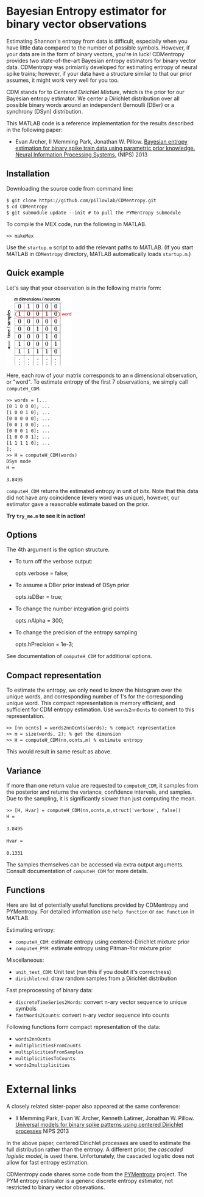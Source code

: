 Bayesian Entropy estimator for binary vector observations
=========================================================

Estimating Shannon's entropy from data is difficult, especially when you have little data compared to the number of possible symbols.
However, if your data are in the form of binary vectors, you're in luck!
CDMentropy provides two state-of-the-art Bayesian entropy estimators for binary vector data.
CDMentropy was primiarily developed for estimating entropy of neural spike trains; however, if your data have a structure similar to that our prior assumes, it might work very well for you too.

CDM stands for to *Centered Dirichlet Mixture*, which is the prior for our Bayesian entropy estimator.
We center a Dirichlet distribution over all possible binary words around an independent Bernoulli (DBer) or a synchrony (DSyn) distribution.

This MATLAB code is a reference implementation for the results described in the following paper:

- Evan Archer, Il Memming Park, Jonathan
  W. Pillow. [Bayesian entropy estimation for binary spike train data using parametric prior knowledge. Neural Information Processing Systems](http://pillowlab.princeton.edu/pubs/abs_Archer_BDPentropy_NIPS13.html),
  (NIPS) 2013

Installation
------------
Downloading the source code from command line:

    $ git clone https://github.com/pillowlab/CDMentropy.git
    $ cd CDMentropy
    $ git submodule update --init # to pull the PYMentropy submodule

To compile the MEX code, run the following in MATLAB.

    >> makeMex

Use the `startup.m` script to add the relevant paths to MATLAB.
(If you start MATLAB in `CDMentropy` directory, MATLAB automatically loads `startup.m`.)

Quick example
-------------
Let's say that your observation is in the following matrix form:

![](doc/figs/binary_vector_observations.png)

Here, each row of your matrix corresponds to an `m` dimensional observation, or "word".
To estimate entropy of the first 7 observations, we simply call `computeH_CDM`.

    >> words = [...
	[0 1 0 0 0]; ...
	[1 0 0 1 0]; ...
	[0 0 0 0 0]; ...
	[0 0 1 0 0]; ...
	[0 0 0 1 0]; ...
	[1 0 0 0 1]; ...
	[1 1 1 1 0]; ...
    ];
    >> H = computeH_CDM(words)
    DSyn mode
    H =

	3.8495

`computeH_CDM` returns the estimated entropy in unit of *bits*.
Note that this data did not have any coincidence (every word was unique), however, our estimator gave a reasonable estimate based on the prior.

**Try `try_me.m` to see it in action!**

Options
-------
The 4th argument is the option structure.

- To turn off the verbose output:

    opts.verbose = false;

- To assume a DBer prior instead of DSyn prior

    opts.isDBer = true;

- To change the number integration grid points

    opts.nAlpha = 300;

- To change the precision of the entropy sampling

    opts.hPrecision = 1e-3;

See documentation of `computeH_CDM` for additional options.

Compact representation
----------------------
To estimate the entropy, we only need to know the histogram over the unique words, and corresponding number of 1's for the corresponding unique word.
This compact representation is memory efficient, and sufficient for CDM entropy estimation.
Use `words2nnOcnts` to convert to this representation.

    >> [nn ocnts] = words2nnOcnts(words); % compact representation
    >> m = size(words, 2); % get the dimension
    >> H = computeH_CDM(nn,ocnts,m) % estimate entropy

This would result in same result as above.

Variance
--------
If more than one return value are requested to `computeH_CDM`, it samples from the posterior and returns the variance, confidence intervals, and samples. Due to the sampling, it is significantly slower than just computing the mean.

    >> [H, Hvar] = computeH_CDM(nn,ocnts,m,struct('verbose', false))
    H =

	3.8495

    Hvar =

	0.1331

The samples themselves can be accessed via extra output arguments.
Consult documentation of `computeH_CDM` for more details.

Functions
---------
Here are list of potentially useful functions provided by CDMentropy and PYMentropy. For detailed information use `help function` or `doc function` in MATLAB.

Estimating entropy:
 - `computeH_CDM`: estimate entropy using centered-Dirichlet mixture prior
 - `computeH_PYM`: estimate entropy using Pitman-Yor mixture prior

Miscellaneous:
- `unit_test_CDM`: Unit test (run this if you doubt it's correctness)
- `dirichletrnd`: draw random samples from a Dirichlet distribution

Fast preprocessing of binary data:
- `discreteTimeSeries2Words`: convert n-ary vector sequence to unique symbols
- `fastWords2Counts`: convert n-ary vector sequence into counts

Following functions form compact representation of the data:
- `words2nnOcnts`
- `multiplicitiesFromCounts`
- `multiplicitiesFromSamples`
- `multiplicitiesToCounts`
- `words2multiplicities`

External links
==============
A closely related sister-paper also appeared at the same conference:

- Il Memming Park, Evan W. Archer, Kenneth Latimer, Jonathan W. Pillow. [Universal models for binary spike patterns using centered Dirichlet processes](http://papers.nips.cc/paper/5050-universal-models-for-binary-spike-patterns-using-centered-dirichlet-processes) NIPS 2013

In the above paper, centered Dirichlet processes are used to estimate the full distribution rather than the entropy. A different prior, the *cascaded logistic model*, is used there. Unfortunately, the cascaded logistic does not allow for fast entropy estimation.

CDMentropy code shares some code from the [PYMentropy](https://github.com/pillowlab/PYMentropy) project. The PYM entropy estimator is a generic discrete entropy estimator, not restricted to binary vector obsevations.
